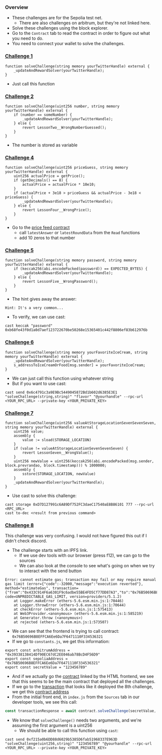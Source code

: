 ### Overview
- These challenges are for the Sepolia test net. 
	- There are also challenges on arbitrum, but they're not linked here.
- Solve these challenges using the block explorer. 
- Go to the `Contract` tab to read the contract in order to figure out what you need to do.
- You need to connect your wallet to solve the challenges.

### [Challenge 1](https://sepolia.etherscan.io/address/0x25056312685339b49e1d1C5a0b72Ff9eff13AF77#code)
```solidity
function solveChallenge(string memory yourTwitterHandle) external {
	_updateAndRewardSolver(yourTwitterHandle);
}
```
- Just call this function

### [Challenge 2](https://sepolia.etherscan.io/address/0x5c1ddb86F11BB46D3067C702AC554aEaED9ff8f0#code)
```solidity
function solveChallenge(uint256 number, string memory yourTwitterHandle) external {
	if (number == someNumber) {
		_updateAndRewardSolver(yourTwitterHandle);
	} else {
		revert LessonTwo__WrongNumberGuessed();
	}
}
```
- The number is stored as variable

### [Challenge 4](https://sepolia.etherscan.io/address/0x1b30DA2a868704483143A4D46865Ac9585629fd0#code)
```solidity
function solveChallenge(uint256 priceGuess, string memory yourTwitterHandle) external {
	uint256 actualPrice = getPrice();
	if (getDecimals() == 8) {
		actualPrice = actualPrice * 10e10;
	}
	if (actualPrice + 3e18 > priceGuess && actualPrice - 3e18 < priceGuess) {
		_updateAndRewardSolver(yourTwitterHandle);
	} else {
		revert LessonFour__WrongPrice();
	}
}
```
- Go to the [price feed contract](https://sepolia.etherscan.io/address/0x694AA1769357215DE4FAC081bf1f309aDC325306)  
	- call `latestAnswer` or `latestRoundData` from the `Read` functions
	- add 10 zeros to that number

### [Challenge 5](https://sepolia.etherscan.io/address/0x4b3a7F293091708dDD6B8748179aeAF80E9c1bA2#code)
```solidity
function solveChallenge(string memory password, string memory yourTwitterHandle) external {
	if (keccak256(abi.encodePacked(password)) == EXPECTED_BYTES) {
		_updateAndRewardSolver(yourTwitterHandle);
	} else {
		revert LessonFive__WrongPassword();
	}
}
```
- The hint gives away the answer:
```
Hint: It's a very common...
```
- To verify, we can use cast:
```
cast keccak "password"
0xb68fe43f0d1a0d7aef123722670be50268e15365401c442f8806ef83b612976b
```

### [Challenge 6](https://sepolia.etherscan.io/address/0x6c4791c3a9E9Bc5449045872Bd1b602d6385E3E1#code)
```solidity
function solveChallenge(string memory yourFavoriteIceCream, string memory yourTwitterHandle) external {
	_updateAndRewardSolver(yourTwitterHandle);
	s_addressToIceCreamOrFood[msg.sender] = yourFavoriteIceCream;
}
```
- We can just call this function using whatever string
- But if you want to use cast:
```
cast send 0x6c4791c3a9E9Bc5449045872Bd1b602d6385E3E1 "solveChallenge(string,string)" "flavor" "@yourhandle" --rpc-url <YOUR_RPC_URL> --private-key <YOUR_PRIVATE_KEY>
```

### [Challenge 7](https://sepolia.etherscan.io/address/0xD7D127991c6A89Df752FC3daeC17540aE8B86101#code)
```solidity
function solveChallenge(uint256 valueAtStorageLocationSevenSevenSeven, string memory yourTwitterHandle) external {
	uint256 value;
	assembly {
		value := sload(STORAGE_LOCATION)
	}
	if (value != valueAtStorageLocationSevenSevenSeven) {
		revert LessonSeven__WrongValue();
	}
	uint256 newValue = uint256(keccak256(abi.encodePacked(msg.sender, block.prevrandao, block.timestamp))) % 1000000;
	assembly {
		sstore(STORAGE_LOCATION, newValue)
	}
	_updateAndRewardSolver(yourTwitterHandle);
}
```
- Use cast to solve this challenge:
```
cast storage 0xD7D127991c6A89Df752FC3daeC17540aE8B86101 777 --rpc-url <RPC_URL>
cast to-dec <result from previous command> 
```

### [Challenge 8](https://sepolia.etherscan.io/address/0xf215a0b6DD88d6029b5385D6fab51968337E963D)
This challenge was very confusing. I would not have figured this out if I didn't check discord.
- The challenge starts with an IPFS link.
	- If we use dev tools with our browser (press f12), we can go to the sources
	- We can also look at the console to see what's going on when we try to interact with the send button
```
Error: cannot estimate gas; transaction may fail or may require manual gas limit (error={"code":-32000,"message":"execution reverted"}, method="estimateGas", transaction={"from":"0x433C914F6a6301F9c6adbe55BE4FD5Cf77DD87A3","to":"0x76B50696B8EFFCA6Ee6Da7F6471110F334536321","data":"0x29a30a7000000000000000000000000000000000000000000000000000000000075bcd15000000000000000000000000000000000000000000000000000000000000004000000000000000000000000000000000000000000000000000000000000000103132333435363738392c20727970746300000000000000000000000000000000","accessList":null}, code=UNPREDICTABLE_GAS_LIMIT, version=providers/5.1.2)
    at Logger.makeError (ethers-5.6.esm.min.js:1:70446)
    at Logger.throwError (ethers-5.6.esm.min.js:1:70644)
    at checkError (ethers-5.6.esm.min.js:1:575413)
    at Web3Provider.<anonymous> (ethers-5.6.esm.min.js:1:585219)
    at Generator.throw (<anonymous>)
    at rejected (ethers-5.6.esm.min.js:1:573507)
```
- We can see that the frontend is trying to call contract: `0x76B50696B8EFFCA6Ee6Da7F6471110F334536321`
- If we go to `constants.js`, we get this information:
```
export const arbitrumAddress = "0x39338138414Df90EC67dC2EE046ab78BcD4F56D9"
export const sepoliaAddress = "0x76B50696B8EFFCA6Ee6Da7F6471110F334536321"
export const secretValue = "123456789"
```
- And if we actually go the [contract](https://sepolia.etherscan.io/txs?a=0x76B50696B8EFFCA6Ee6Da7F6471110F334536321&p=3) linked by the HTML frontend, we see that this seems to be the main contract that deployed all the challenges.
- If we go to the [transaction](https://sepolia.etherscan.io/tx/0xc123cfd40d1e08a355ec605e199b38f3d00a3198386d86c77b87df07f881d39e) that looks like it deployed the 8th challenge, we get this [contract address](https://sepolia.etherscan.io/address/0xf215a0b6DD88d6029b5385D6fab51968337E963D) 
- From the initial front end, in `index.js` from the `Sources` tab in our developer tools, we see this call:
```js
const transactionResponse = await contract.solveChallenge(secretValue, twitterHandle)
```
- We know that `solveChallenge()` needs two arguments, and we're assuming the first argument is a uint256
	- We should be able to call this function using `cast`:
```
cast send 0xf215a0b6DD88d6029b5385D6fab51968337E963D "solveChallenge(uint256,string)" "123456789" "@yourhandle" --rpc-url <YOUR_RPC_URL> --private-key <YOUR_PRIVATE_KEY>
```

